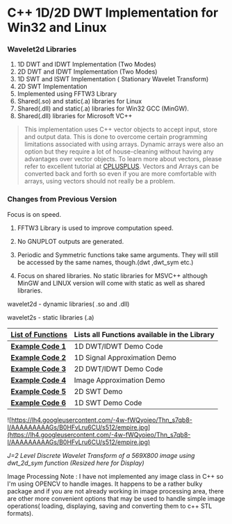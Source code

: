 # C++ 1D/2D DWT Implementation for Win32 and Linux #

### Wavelet2d Libraries ###
  1. 1D DWT and IDWT Implementation (Two Modes)
  1. 2D DWT and IDWT Implementation (Two Modes)
  1. 1D SWT and ISWT Implementation ( Stationary Wavelet Transform)
  1. 2D SWT Implementation
  1. Implemented using FFTW3 Library
  1. Shared(.so) and static(.a) libraries for Linux
  1. Shared(.dll) and static(.a) libraries for Win32 GCC (MinGW).
  1. Shared(.dll) libraries for Microsoft VC++

> This implementation uses C++ vector objects to accept input, store and output data. This is done to overcome certain programming limitations associated with using arrays. Dynamic arrays were also an option but they require a lot of house-cleaning without having any advantages over vector objects. To learn more about vectors, please refer to excellent tutorial at [CPLUSPLUS](http://www.cplusplus.com/reference/stl/vector/). Vectors and Arrays can be converted back and forth so even if you are more comfortable with arrays, using vectors should not really be a problem.

### Changes from Previous Version ###

Focus is on speed.

1. FFTW3 Library is used to improve computation speed.

2. No GNUPLOT outputs are generated.

3. Periodic and Symmetric functions take same arguments. They will still be accessed by the same names, though.(dwt ,dwt\_sym etc.)

4. Focus on shared libraries. No static libraries for MSVC++ although MinGW and LINUX version will come with static as well as shared libraries.


wavelet2d - dynamic libraries( .so and .dll)

wavelet2s - static libraries (.a)

|**[List of Functions](http://code.google.com/p/wavelet1d/wiki/newfunc)**| Lists all Functions available in the Library|
|:-----------------------------------------------------------------------|:--------------------------------------------|
|**[Example Code 1](http://code.google.com/p/wavelet1d/wiki/new1DDWTdemo)**| 1D DWT/IDWT Demo Code|
|**[Example Code 2](http://code.google.com/p/wavelet1d/wiki/new1DAppx)**| 1D Signal Approximation Demo|
|**[Example Code 3](http://code.google.com/p/wavelet1d/wiki/new2DDWTdemo)**| 2D DWT/IDWT Demo Code|
|**[Example Code 4](http://code.google.com/p/wavelet1d/wiki/new2DAppx)**| Image Approximation Demo|
|**[Example Code 5](http://code.google.com/p/wavelet1d/wiki/new2DSWTdemo)**| 2D SWT Demo|
|**[Example Code 6](http://code.google.com/p/wavelet1d/wiki/new1DSWTDemo)**| 1D SWT Demo Code|

![https://lh4.googleusercontent.com/-4w-fWQyoieo/Thn_s7qb8-I/AAAAAAAAAGs/B0HFvLru6CU/s512/empire.jpg](https://lh4.googleusercontent.com/-4w-fWQyoieo/Thn_s7qb8-I/AAAAAAAAAGs/B0HFvLru6CU/s512/empire.jpg)

_J=2 Level Discrete Wavelet Transform of a 569X800 image using dwt\_2d\_sym function (Resized here for Display)_

Image Processing Note : I have not implemented any image class in C++ so I'm using OPENCV to handle images. It happens to be a rather bulky package and if you are not already working in image processing area, there are other more convenient options that may be used to handle simple image operations( loading, displaying, saving and converting them to c++ STL formats).
